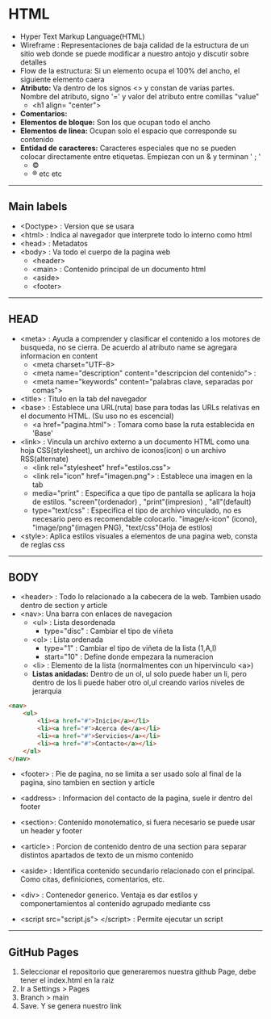 # HTML

- Hyper Text Markup Language(HTML)
- Wireframe : Representaciones de baja calidad de la estructura de un sitio web donde se puede modificar a nuestro antojo y discutir sobre detalles
- Flow de la estructura: Si un elemento ocupa el 100% del ancho, el siguiente elemento caera
- **Atributo:**  Va dentro de los signos  \<> y constan de varias partes. Nombre del atributo, signo '=' y valor del atributo entre comillas "value"
	- \<h1 align= "center">
- **Comentarios:** <!-- texto -->
- **Elementos de bloque:** Son los que ocupan todo el ancho
- **Elementos de linea:** Ocupan solo el espacio que corresponde su contenido
- **Entidad de caracteres:** Caracteres especiales que no se pueden colocar directamente entre etiquetas. Empiezan con un & y terminan ' ; '
	- &copy;
	- &circledR; etc etc
---
## Main labels

- \<Doctype> : Version que se usara
- \<html> : Indica al navegador que interprete todo lo interno como html
- \<head> : Metadatos	
- \<body> : Va todo el cuerpo de la pagina web
	- \<header> 
	- \<main> : Contenido principal de un documento html
	- \<aside>
	- \<footer>

---
## HEAD

- \<meta> : Ayuda a comprender y clasificar el contenido a los motores de busqueda, no se cierra. De acuerdo al atributo name se agregara informacion en content
	- \<meta charset="UTF-8> 
	- \<meta name="description" content="descripcion del contenido"> :
	- \<meta name="keywords" content="palabras clave, separadas por comas">
- \<title> : Titulo en la tab del navegador
- \<base> : Establece una URL(ruta) base para todas las URLs relativas en el documento HTML. (Su uso no es escencial)
	- \<a href="pagina.html"> : Tomara como base la ruta establecida en 'Base' 
- \<link> : Vincula un archivo externo a un documento HTML como una hoja CSS(stylesheet), un archivo de iconos(icon) o un archivo RSS(alternate)
	- \<link rel="stylesheet" href="estilos.css">
	- \<link rel="icon" href="imagen.png"> : Establece una imagen en la tab
	- media="print" : Especifica a que tipo de pantalla se aplicara la hoja de estilos. "screen"(ordenador) , "print"(impresion) , "all"(default)
	- type="text/css" : Especifica el tipo de archivo vinculado, no es necesario pero es recomendable colocarlo. "image/x-icon" (icono), "image/png"(imagen PNG), "text/css"(Hoja de estilos)
- \<style>: Aplica estilos visuales a elementos de una pagina web, consta de reglas css


---

## BODY

- \<header> : Todo lo relacionado a la cabecera de la web. Tambien usado dentro de section y article
- \<nav>: Una barra con enlaces de navegacion
	- \<ul> : Lista desordenada
		- type="disc" : Cambiar el tipo de viñeta
	- \<ol> : Lista ordenada
		- type="1" : Cambiar el tipo de viñeta de la lista (1,A,l)
		- start="10" : Define donde empezara la numeracion
	- \<li> : Elemento de la lista (normalmentes con un hipervinculo \<a>)
	- **Listas anidadas:** Dentro de un ol, ul solo puede haber un li, pero dentro de los li puede haber otro ol,ul creando varios niveles de jerarquia
```html
<nav>
	<ul>
		<li><a href="#">Inicio</a></li>
		<li><a href="#">Acerca de</a></li>
		<li><a href="#">Servicios</a></li>
		<li><a href="#">Contacto</a></li>
	</ul>
</nav>
```


- \<footer> : Pie de pagina, no se limita a ser usado solo al final de la pagina, sino tambien en section y article
- \<address> : Informacion del contacto de la pagina, suele ir dentro del footer
- \<section>: Contenido monotematico, si fuera necesario se puede usar un header y footer
- \<article> : Porcion de contenido dentro de una section para separar distintos apartados de texto de un mismo contenido
- \<aside> : Identifica contenido secundario relacionado con el principal. Como citas, definiciones, comentarios, etc.

- \<div> : Contenedor generico. Ventaja es dar estilos y componertamientos al contenido agrupado mediante css

- \<script src="script.js"> \</script> : Permite ejecutar un script




---
## GitHub Pages

1. Seleccionar el repositorio que generaremos nuestra github Page, debe tener el index.html en la raiz
2. Ir a Settings > Pages
3. Branch > main
4. Save. Y se genera nuestro link